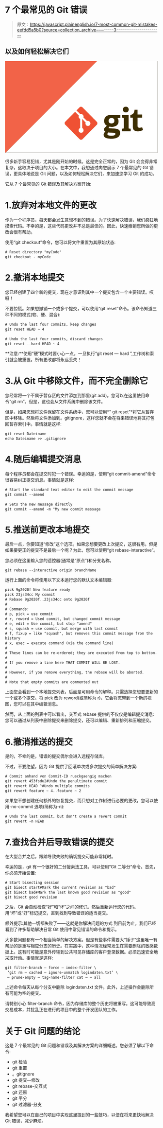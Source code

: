 # 7 个最常见的 Git 错误

> 原文：<https://javascript.plainenglish.io/7-most-common-git-mistakes-eefdd5a5b0?source=collection_archive---------3----------------------->

## 以及如何轻松解决它们

![](img/900ad46a7a1b10542a543631a5af54ef.png)

很多新手容易犯错，尤其是刚开始的时候。这是完全正常的，因为 Git 会变得非常复杂，这取决于项目的大小。在本文中，我想通过向您展示 7 个最常见的 Git 错误，更具体地说是 Git 问题，以及如何轻松解决它们，来加速您学习 Git 的成功。

它从 7 个最常见的 Git 错误及其解决方案开始:

# 1.放弃对本地文件的更改

作为一个程序员，每天都会发生意想不到的错误。为了快速解决错误，我们疯狂地摸索代码。不幸的是，这些代码更改并不总是最佳的。因此，快速撤销您所做的更改会很有帮助。

使用“git checkout”命令，您可以将文件重置为其原始状态:

```
# Reset directory "myCode"
git checkout - myCode
```

# 2.撤消本地提交

您已经创建了四个新的提交，现在才意识到其中一个提交包含一个主要错误。哎呀！

不要惊慌。如果想撤销一个或多个提交，可以使用“git reset”命令。该命令知道三种不同的模式(软、硬、混合):

```
# Undo the last four commits, keep changes
git reset HEAD ~ 4

# Undo the last four commits, discard changes
git reset --hard HEAD ~ 4
```

**注意:**使用“硬”模式时要小心一点。一旦执行“git reset — hard ”,工作树和索引就会被重置。所有更改都将永远丢失！

# 3.从 Git 中移除文件，而不完全删除它

您经常将一个不属于暂存区的文件添加到那里(git add)。您可以在这里使用命令“git rm”。但是，这也会从文件系统中删除该文件。

但是，如果您想将文件保留在文件系统中，您可以使用*" git reset<filename>"*将它从暂存区中移除。然后将文件添加到。gitignore，这样您就不会在将来错误地将其打包回暂存索引中。事情就是这样:

```
git reset Dateiname
echo Dateiname >> .gitignore
```

# 4.随后编辑提交消息

每个程序员都会在提交时犯一个错误。幸运的是，使用“git commit-amend”命令很容易纠正提交消息。事情就是这样:

```
# Start the standard text editor to edit the commit message
git commit --amend

# Sets the new message directly
git commit --amend -m "My new commit message
```

# 5.推送前更改本地提交

最后一点，你要知道“修改”这个选项。如果您想要更改上次提交，这很有用。但是如果要更正的提交不是最后一个呢？为此，您可以使用“git rebase-interactive”。

您必须在这里输入您的遥控器(通常是“原点”)和分支名称。

```
git rebase --interactive origin branchName
```

运行上面的命令将使用以下文本运行您的默认文本编辑器:

```
pick 9g2020f New feature ready
pick 23js34cc My commit
# Rebase 9g2020f..23js34cc onto 9g2020f
#
# Commands:
# p, pick = use commit
# r, reword = Used commit, but changed commit message
# e, edit = Use commit, but stop "amend"
# s, squash = use commit, but merge with last commit
# f, fixup = like "squash", but removes this commit message from the history
# x, exec = execute command (via the command line)
#
# These lines can be re-ordered; they are executed from top to bottom.
#
# If you remove a line here THAT COMMIT WILL BE LOST.
#
# However, if you remove everything, the rebase will be aborted.
#
# Note that empty commits are commented out
```

上面您会看到一个本地提交列表，后面是可用命令的解释。只需选择您想要更新的一个或多个提交。将 pick 改为 reword(或简称为 r)，它会将您带到一个新的视图，您可以在其中编辑消息。

然而，从上面的列表中可以看出，交互式 rebase 提供的不仅仅是编辑提交消息:您可以通过从列表中删除提交来删除提交，还可以编辑、重新排列和压缩提交。

# 6.撤消推送的提交

是的，不幸的是，错误的提交偶尔会进入远程存储库。

不过，不要绝望，因为 Git 提供了回滚单次或多次提交的简单解决方案:

```
# Commit anhand von Commit-ID rueckgaengig machen
git revert 453fsdu2#Undo the penultimate commit
git revert HEAD ^#Undo multiple commits
git revert feature ~ 4..feature ~ 2
```

如果您不想创建任何额外的恢复提交，而只想对工作树进行必要的更改，您可以使用-no-commit 选项(简称为-n):

```
# Undo the last commit, but don't create a revert commit
git revert -n HEAD
```

# 7.查找合并后导致错误的提交

在大型合并之后，跟踪导致失败的确切提交可能非常耗时。

幸运的是，git 有一个很好的二分搜索法工具，可以使用“Git 二等分”命令。首先，你必须开始设置:

```
# Start bisecting session
git bisect start#Mark the current revision as "bad"
git bisect bad#Mark the last known good revision as "good"
git bisect good revision
```

之后，Git 会自动检查“好”和“坏”之间的修订。然后重新运行您的代码。用“坏”或“好”标记提交，直到找到导致错误的适当提交。

额外提示:其他一切都失败了——这就是你解决问题的方式
到目前为止，我们已经看到了许多帮助解决日常 Git 使用中常见错误的命令和提示。

大多数问题都有一个相当简单的解决方案。但是有些事件需要大“锤子”这里唯一有帮助的是重写相应分支的历史。在实践中，这种情况经常发生在需要删除的敏感数据上。这有时可能是意外传输到公共可见存储库的客户登录数据。必须迅速安全地采取行动。事情就是这样:

```
git filter-branch — force — index-filter \
 ‘git rm — cached — ignore-unmatch logindaten.txt’ \
 — prune-empty — tag-name-filter cat — — all
```

上述命令每天从每个分支中删除 logindaten.txt 文件。此外，上述操作会删除所有可能为空的提交。

请特别小心 filter-branch 命令，因为存储库的整个历史将被重写。这可能导致高交易成本，并扰乱正在进行的项目中的整个开发团队的工作。

# 关于 Git 问题的结论

这是 7 个最常见的 Git 问题和错误及其解决方案的详细概述。您必须了解以下命令:

*   git 检验
*   git 重置
*   。gitignore
*   git 提交—修改
*   git rebase-交互式
*   git 还原
*   git 平分
*   git 过滤器-分支

我希望您可以在自己的项目中实现这里提到的一些技巧，以便在将来更快地解决 Git 错误，减少麻烦。